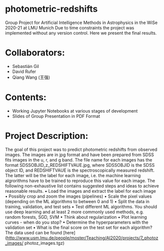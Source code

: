 # photometric-redshifts
Group Project for Artificial Intelligence Methods in Astrophysics in the WiSe 2020-21 at LMU Munich
Due to time constraints the project was implemented without any version control. Here we present the final results.

# Collaborators:

* Sebastián Gil
* David Rufer
* Qiang Wang (王强)

# Contents:

* Working Jupyter Notebooks at various stages of development
* Slides of Group Presentation in PDF Format

# Project Description:

The goal of this project was to predict photometric redshifts from observed images. The images are in jpg format and have
been prepared from SDSS fits images in the u, r, and g band. The file name for each images has the format
SDSSOBJID_z_REDSHIFTVAUE.jpg, where SDSSOBJID is the SDSS object ID, and REDSHIFTVAUE is the
spectroscopically measured redshift. The latter will be the label for each image, i.e. the machine learning algrorithms have
to be trained to reproduce this value for each image. The following non-exhaustive list contains suggested steps and
ideas to achieve reasonable results.
• Load the images and extract the label for each image
• Possibly crop and zoom the images (pipelines)
• Scale the pixel values (depending on the ML algorithms to between 0 and 1)
• Split the data in training, validation, and test sets
• Test different ML algorithms. You should use deep learning and at least 2 more commonly used methods, e.g.
random forests, SGD, SVM
• Think about regularization
• Plot learning curves - when do you stop?
• Determine the hyperparameters with the validation set
• What is the final score on the test set for each algorithm?
The data used can be found [here](http://www.usm.lmu.de/people/moster/Teaching/AI2020/projects/7_photoz_images/
photoz_images.tgz)
